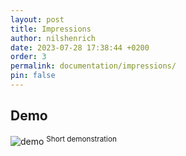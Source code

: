 ```yaml
---
layout: post
title: Impressions
author: nilshenrich
date: 2023-07-28 17:38:44 +0200
order: 3
permalink: documentation/impressions/
pin: false
---
```


## Demo
![demo](/assets/img/gallery/FTH-intro.gif)
<sup>Short demonstration</sup>
